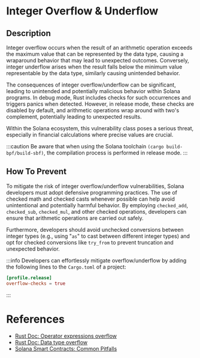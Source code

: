 # Integer Overflow & Underflow

## Description

Integer overflow occurs when the result of an arithmetic operation exceeds the maximum value that can be represented by the data type, causing a wraparound behavior that may lead to unexpected outcomes. Conversely, integer underflow arises when the result falls below the minimum value representable by the data type, similarly causing unintended behavior.

The consequences of integer overflow/underflow can be significant, leading to unintended and potentially malicious behavior within Solana programs. In debug mode, Rust includes checks for such occurrences and triggers panics when detected. However, in release mode, these checks are disabled by default, and arithmetic operations wrap around with two's complement, potentially leading to unexpected results.

Within the Solana ecosystem, this vulnerability class poses a serious threat, especially in financial calculations where precise values are crucial.

:::caution
Be aware that when using the Solana toolchain `(cargo build-bpf/build-sbf)`, the compilation process is performed in release mode.
:::

## How To Prevent

To mitigate the risk of integer overflow/underflow vulnerabilities, Solana developers must adopt defensive programming practices. The use of checked math and checked casts whenever possible can help avoid unintentional and potentially harmful behavior. By employing `checked_add`, `checked_sub`, `checked_mul`, and other checked operations, developers can ensure that arithmetic operations are carried out safely.

Furthermore, developers should avoid unchecked conversions between integer types (e.g., using "`as`" to cast between different integer types) and opt for checked conversions like `try_from` to prevent truncation and unexpected behavior.

:::info
Developers can effortlessly mitigate overflow/underflow by adding the following lines to the `Cargo.toml` of a project:

```toml title="Cargo.toml"
[profile.release]
overflow-checks = true
```
:::

# References


- [Rust Doc: Operator expressions overflow](https://doc.rust-lang.org/reference/expressions/operator-expr.html#overflow)
- [Rust Doc: Data type overflow](https://doc.rust-lang.org/book/ch03-02-data-types.html#integer-overflow)
- [Solana Smart Contracts: Common Pitfalls](https://neodyme.io/blog/solana_common_pitfalls/)
